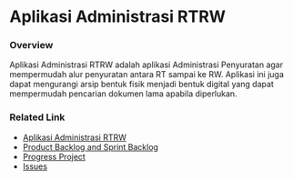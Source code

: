 # Aplikasi Administrasi RTRW

### Overview

Aplikasi Administrasi RTRW adalah aplikasi Administrasi Penyuratan agar mempermudah alur penyuratan antara RT sampai ke RW. Aplikasi ini juga dapat mengurangi arsip bentuk fisik menjadi bentuk digital yang dapat mempermudah pencarian dokumen lama apabila diperlukan.

### Related Link

- [Aplikasi Administrasi RTRW](https://github.com/MuhammadUlil/RTRW1)
- [Product Backlog and Sprint Backlog](https://drive.google.com/drive/folders/12d6D2xhabQLBvtX0dXSDApQCwaRwIaiq?usp=sharing)
- [Progress Project](https://github.com/MuhammadUlil/RTRW1/projects/1)
- [Issues](https://github.com/MuhammadUlil/RTRW1/issues)
